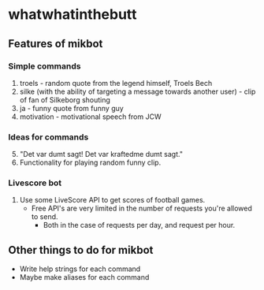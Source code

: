 # whatwhatinthebutt

## Features of **mikbot**

### Simple commands

1. troels - random quote from the legend himself, Troels Bech
2. silke (with the ability of targeting a message towards another user) - clip of fan of Silkeborg shouting
3. ja - funny quote from funny guy
4. motivation - motivational speech from JCW

### Ideas for commands

5. "Det var dumt sagt! Det var kraftedme dumt sagt."
6. Functionality for playing random funny clip.

### Livescore bot

1. Use some LiveScore API to get scores of football games.
    * Free API's are very limited in the number of requests you're allowed to send.
      * Both in the case of requests per day, and request per hour.

## Other things to do for **mikbot**

* Write help strings for each command
* Maybe make aliases for each command

